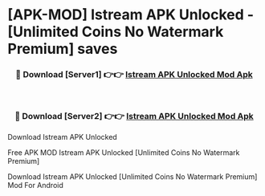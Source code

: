 # [APK-MOD] Istream APK Unlocked - [Unlimited Coins No Watermark Premium] saves



<div align="center">
<h3>🔴 Download [Server1] 👉👉 <a href="https://momento.my/?title=Istream_APK_Unlocked">Istream APK Unlocked Mod Apk</a></h3><br>

<h3>🔴 Download [Server2] 👉👉 <a href="https://momento.my/?title=Istream_APK_Unlocked">Istream APK Unlocked Mod Apk</a></h3>
</div>



Download Istream APK Unlocked 

Free APK MOD Istream APK Unlocked [Unlimited Coins No Watermark Premium]

Download Istream APK Unlocked [Unlimited Coins No Watermark Premium] Mod For Android
